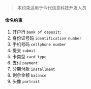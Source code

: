 > 本约束适用于今代信息科技开发人员
####  命名约束

1. 开户行  `bank of deposit`;
2. 身份证号码  `identification number`
3. 手机号码 `cellphone number`
4. 提交 `submit`
5. 卡类型 `card type`
6. 支付 `payment`
7. 分期付款 `installment`
8. 剩余金额 `balance`
9. 头像 `portrait`
